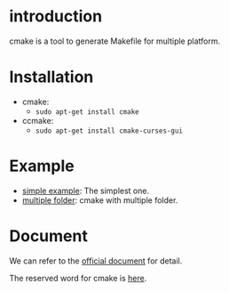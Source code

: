 # introduction
cmake is a tool to generate Makefile for multiple platform.

# Installation
* cmake:
  - `sudo apt-get install cmake`
* ccmake:
  - `sudo apt-get install cmake-curses-gui`

# Example
* [simple example](simple_example): The simplest one. 
* [multiple folder](multiple_folder): cmake with multiple folder.

# Document
We can refer to the [official document](https://cmake.org/cmake/help/latest/index.html) for detail.

The reserved word for cmake is [here](https://cmake.org/cmake/help/latest/manual/cmake-commands.7.html).
